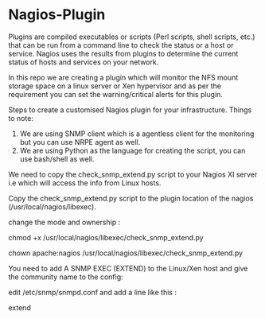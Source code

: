 # Nagios-Plugin

Plugins are compiled executables or scripts (Perl scripts, shell scripts, etc.) that can be run from a command line to check the status or a host or service. Nagios uses the results from plugins to determine the current status of hosts and services on your network.

In this repo we are creating a plugin which will monitor the NFS mount storage space on a linux server or Xen hypervisor and as per the requirement you can set the warning/critical alerts for this plugin. 

Steps to create a customised Nagios plugin for your infrastructure. Things to note:

1) We are using SNMP client which is a agentless client for the monitoring but you can use NRPE agent as well.
2) We are using Python as the language for creating the script, you can use bash/shell as well. 

We need to copy the check_snmp_extend.py script to your Nagios XI server i.e which will access the info from Linux hosts.

Copy the check_snmp_extend.py script to the plugin location of the nagios (/usr/local/nagios/libexec).

change the mode and ownership : 

chmod +x /usr/local/nagios/libexec/check_snmp_extend.py

chown apache:nagios /usr/local/nagios/libexec/check_snmp_extend.py 

You need to add A SNMP EXEC (EXTEND) to the Linux/Xen host and give the community name to the config:

edit /etc/snmp/snmpd.conf and add a line like this :

extend <script name> /usr/bin/<location of the script>

We need to run the script as : 

./check_snmp_extend.py --host localhost --snmp-version 2c --community <community name> --extend-name <name>
  
For writing the script, you need to keep in mind the exit codes:

Return code	Service status: 

0	OK
1	WARNING
2	CRITICAL
3	UNKNOWN

Create a check command: First you should define a command in the commands.cfg file. This file location depends on the configuration you've done, in my case it is in /usr/local/nagios/etc/objects/commands.cfg. name : check_nfsstorage 

# Command configuration file

define command {
    command_name    check_nfsstorage
    command_line    $USER1$/check_snmp_extend.py -H $HOSTADDRESS$ -e sr_script -v 2c -c <community-name> —warning $ARG1$ —critical $ARG2$
}


Create a service: You need to create a service and select the above check command and in the $ARG1$ mention the warning level and in the $ARG2$ mention the critical level. 

# Service configuration file

define service {
    host_name              linux-server1, 2, 2
    service_description    nfs storage service
    display_name           check_nfsstorage
    check_command          check_nfsstorage!80!90!!!!!!
    max_check_attempts     5
    check_interval         5
    retry_interval         1
    check_period           24x7
    notification_period    24x7
    register               1
}

In order to verify your configuration, run Nagios with the -v command line option like so:

/usr/local/nagios/bin/nagios -v /usr/local/nagios/etc/nagios.cfg

The last step is to restart the nagios service using this command

service nagios restart
